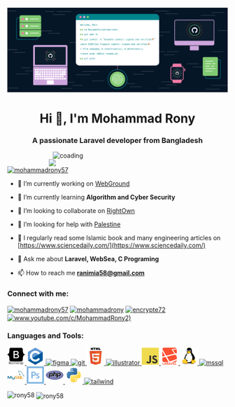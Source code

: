 
![logo](https://github.com/Rony58/Rony58/blob/main/header.png)
<h1 align="center">Hi 👋, I'm Mohammad Rony</h1>
<h3 align="center">A passionate Laravel developer from Bangladesh</h3>
<img align="right" alt="coading" width="400" src="https://i.pinimg.com/originals/b2/32/55/b2325557a903fdf56b50da4656da9221.gif">
<p align="left"> <img width="409" align="right" src="https://user-images.githubusercontent.com/68494604/120436157-39627380-c39c-11eb-89cf-58089fb1032d.gif" /> </p>

<p align="left"> <a href="https://twitter.com/mohammadrony57" target="blank"><img src="https://img.shields.io/twitter/follow/mohammadrony57?logo=twitter&style=for-the-badge" alt="mohammadrony57" /></a> </p>

- 🔭 I’m currently working on [WebGround](Loading......!)

- 🌱 I’m currently learning **Algorithm and Cyber Security**

- 👯 I’m looking to collaborate on [RightOwn](Hidden.......!)

- 🤝 I’m looking for help with [Palestine](Sadness)

- 📝 I regularly read some Islamic book and many engineering articles on [https://www.sciencedaily.com/](https://www.sciencedaily.com/)

- 💬 Ask me about **Laravel, WebSea, C Programing**

- 📫 How to reach me **ranimia58@gmail.com**

<h3 align="left">Connect with me:</h3>
<p align="left">
<a href="https://twitter.com/mohammadrony57" target="blank"><img align="center" src="https://raw.githubusercontent.com/rahuldkjain/github-profile-readme-generator/master/src/images/icons/Social/twitter.svg" alt="mohammadrony57" height="30" width="40" /></a>
<a href="https://linkedin.com/in/mohammadrony" target="blank"><img align="center" src="https://raw.githubusercontent.com/rahuldkjain/github-profile-readme-generator/master/src/images/icons/Social/linked-in-alt.svg" alt="mohammadrony" height="30" width="40" /></a>
<a href="https://fb.com/encrypte72" target="blank"><img align="center" src="https://raw.githubusercontent.com/rahuldkjain/github-profile-readme-generator/master/src/images/icons/Social/facebook.svg" alt="encrypte72" height="30" width="40" /></a>
<a href="https://www.youtube.com/c/MohammadRony2" target="blank"><img align="center" src="https://raw.githubusercontent.com/rahuldkjain/github-profile-readme-generator/master/src/images/icons/Social/youtube.svg" alt="www.youtube.com/c/MohammadRony2)" height="30" width="40" /></a>
</p>

<h3 align="left">Languages and Tools:</h3>
<p align="left"> <a href="https://getbootstrap.com" target="_blank" rel="noreferrer"> <img src="https://raw.githubusercontent.com/devicons/devicon/master/icons/bootstrap/bootstrap-plain-wordmark.svg" alt="bootstrap" width="40" height="40"/> </a> <a href="https://www.cprogramming.com/" target="_blank" rel="noreferrer"> <img src="https://raw.githubusercontent.com/devicons/devicon/master/icons/c/c-original.svg" alt="c" width="40" height="40"/> </a> <a href="https://www.figma.com/" target="_blank" rel="noreferrer"> <img src="https://www.vectorlogo.zone/logos/figma/figma-icon.svg" alt="figma" width="40" height="40"/> </a> <a href="https://git-scm.com/" target="_blank" rel="noreferrer"> <img src="https://www.vectorlogo.zone/logos/git-scm/git-scm-icon.svg" alt="git" width="40" height="40"/> </a> <a href="https://www.w3.org/html/" target="_blank" rel="noreferrer"> <img src="https://raw.githubusercontent.com/devicons/devicon/master/icons/html5/html5-original-wordmark.svg" alt="html5" width="40" height="40"/> </a> <a href="https://www.adobe.com/in/products/illustrator.html" target="_blank" rel="noreferrer"> <img src="https://www.vectorlogo.zone/logos/adobe_illustrator/adobe_illustrator-icon.svg" alt="illustrator" width="40" height="40"/> </a> <a href="https://developer.mozilla.org/en-US/docs/Web/JavaScript" target="_blank" rel="noreferrer"> <img src="https://raw.githubusercontent.com/devicons/devicon/master/icons/javascript/javascript-original.svg" alt="javascript" width="40" height="40"/> </a> <a href="https://laravel.com/" target="_blank" rel="noreferrer"> <img src="https://raw.githubusercontent.com/devicons/devicon/master/icons/laravel/laravel-plain-wordmark.svg" alt="laravel" width="40" height="40"/> </a> <a href="https://www.linux.org/" target="_blank" rel="noreferrer"> <img src="https://raw.githubusercontent.com/devicons/devicon/master/icons/linux/linux-original.svg" alt="linux" width="40" height="40"/> </a> <a href="https://www.microsoft.com/en-us/sql-server" target="_blank" rel="noreferrer"> <img src="https://www.svgrepo.com/show/303229/microsoft-sql-server-logo.svg" alt="mssql" width="40" height="40"/> </a> <a href="https://www.mysql.com/" target="_blank" rel="noreferrer"> <img src="https://raw.githubusercontent.com/devicons/devicon/master/icons/mysql/mysql-original-wordmark.svg" alt="mysql" width="40" height="40"/> </a> <a href="https://www.photoshop.com/en" target="_blank" rel="noreferrer"> <img src="https://raw.githubusercontent.com/devicons/devicon/master/icons/photoshop/photoshop-line.svg" alt="photoshop" width="40" height="40"/> </a> <a href="https://www.php.net" target="_blank" rel="noreferrer"> <img src="https://raw.githubusercontent.com/devicons/devicon/master/icons/php/php-original.svg" alt="php" width="40" height="40"/> </a> <a href="https://www.python.org" target="_blank" rel="noreferrer"> <img src="https://raw.githubusercontent.com/devicons/devicon/master/icons/python/python-original.svg" alt="python" width="40" height="40"/> </a> <a href="https://tailwindcss.com/" target="_blank" rel="noreferrer"> <img src="https://www.vectorlogo.zone/logos/tailwindcss/tailwindcss-icon.svg" alt="tailwind" width="40" height="40"/> </a> </p>

<p><img align="left" src="https://github-readme-stats.vercel.app/api/top-langs?username=rony58&show_icons=true&locale=en&layout=compact" alt="rony58" /></p>

<p>&nbsp;<img align="center" src="https://github-readme-stats.vercel.app/api?username=rony58&show_icons=true&locale=en" alt="rony58" /></p>

